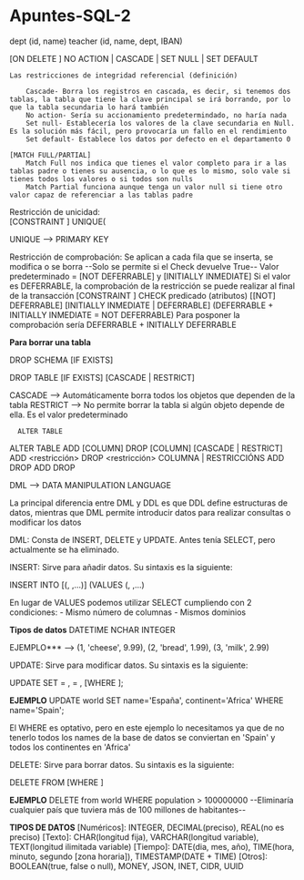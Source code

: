 # Apuntes-SQL-2
dept (id, name)
teacher (id, name, dept, IBAN)

[ON DELETE <nombre-de-la-restriccion>]
	NO ACTION | CASCADE | SET NULL | SET DEFAULT
	
	Las restricciones de integridad referencial (definición)
	
		Cascade- Borra los registros en cascada, es decir, si tenemos dos tablas, la tabla que tiene la clave principal se irá borrando, por lo que la tabla secundaria lo hará también
		No action- Sería su accionamiento predetermindado, no haría nada 
		Set null- Establecería los valores de la clave secundaria en Null. Es la solución más fácil, pero provocaría un fallo en el rendimiento
		Set default- Establece los datos por defecto en el departamento 0
	
    [MATCH FULL/PARTIAL]
		Match Full nos indica que tienes el valor completo para ir a las tablas padre o tienes su ausencia, o lo que es lo mismo, solo vale si tienes todos los valores o si todos son nulls
		Match Partial funciona aunque tenga un valor null si tiene otro valor capaz de referenciar a las tablas padre
	
  Restricción de unicidad:   
[CONSTRAINT <nombre-de-la-restriccion>]
  UNIQUE(<atributos>
  
  UNIQUE --> PRIMARY KEY
  
  Restricción de comprobación: Se aplican a cada fila que se inserta, se modifica o se borra
    --Solo se permite si el Check devuelve True--
    Valor predeterminado = [NOT DEFERRABLE] y [INITIALLY INMEDIATE]
    Si el valor es DEFERRABLE, la comprobación de la restricción se puede realizar al final de la transacción
 [CONSTRAINT <nombre-de-la-restriccion>]
    CHECK predicado (atributos)
  [[NOT] DEFERRABLE]
  [INITIALLY INMEDIATE | DEFERRABLE]
  (DEFERRABLE + INITIALLY INMEDIATE = NOT DEFERRABLE)
  Para posponer la comprobación sería DEFERRABLE + INITIALLY DEFERRABLE
  
  **Para borrar una tabla**
  
  DROP SCHEMA
  [IF EXISTS] <nombre-de-la-BD>
  
  DROP TABLE
  [IF EXISTS] <nombre-de-la-tabla>
  [CASCADE | RESTRICT]
  
  CASCADE --> Automáticamente borra todos los objetos que dependen de la tabla
  RESTRICT --> No permite borrar la tabla si algún objeto depende de ella. Es el valor predeterminado
  
  
      ALTER TABLE
      
 ALTER TABLE <nombre-de-la-tabla> ADD [COLUMN] <atributo> <dominio>
                                  DROP [COLUMN] <atributo> [CASCADE | RESTRICT]
                                  ADD <restricción>
                                  DROP <restricción>
    COLUMNA      |   RESTRICCIÓNS
  ADD      DROP    ADD        DROP


DML --> DATA MANIPULATION LANGUAGE

La principal diferencia entre DML y DDL es que DDL define estructuras de datos, mientras que DML permite introducir datos para realizar consultas o modificar los datos

DML: Consta de INSERT, DELETE y UPDATE. Antes tenía SELECT, pero actualmente se ha eliminado.

INSERT: Sirve para añadir datos. Su sintaxis es la siguiente: 

INSERT INTO <nombre-de-la-tabla>
	[(<atributo1>, <atributo2>,...)] 
	(VALUES (<valor1>, <valor2>,...)
	
En lugar de VALUES podemos utilizar SELECT cumpliendo con 2 condiciones: 
	- Mismo número de columnas
	- Mismos dominios
	
**Tipos de datos**
	DATETIME
	NCHAR
	INTEGER
	
EJEMPLO*** --> (1, 'cheese', 9.99), 
	       (2, 'bread', 1.99),
	       (3, 'milk', 2.99)
	   
UPDATE: Sirve para modificar datos. Su sintaxis es la siguiente:

UPDATE <nombre-de-la-tabla>
SET <atributo1> = <valor1>,
    <atributo2> = <valor2>,
[WHERE <predicado>];
	    
**EJEMPLO**
UPDATE world 
SET name='España',
continent='Africa'
WHERE name='Spain';

El WHERE es optativo, pero en este ejemplo lo necesitamos ya que de no tenerlo todos los names de la base de datos se conviertan en 'Spain' y todos los continentes en 'Africa'

DELETE: Sirve para borrar datos. Su sintaxis es la siguiente:

DELETE FROM <nombre-de-la-tabla>
[WHERE <predicado>]
	
**EJEMPLO**
DELETE from world
WHERE population > 100000000
--Eliminaría cualquier país que tuviera más de 100 millones de habitantes--


**TIPOS DE DATOS**
	[Numéricos]: INTEGER, DECIMAL(preciso), REAL(no es preciso)
	[Texto]: CHAR(longitud fija), VARCHAR(longitud variable), TEXT(longitud ilimitada variable)
	[Tiempo]: DATE(dia, mes, año), TIME(hora, minuto, segundo [zona horaria]), TIMESTAMP(DATE + TIME)
	[Otros]: BOOLEAN(true, false o null), MONEY, JSON, INET, CIDR, UUID
